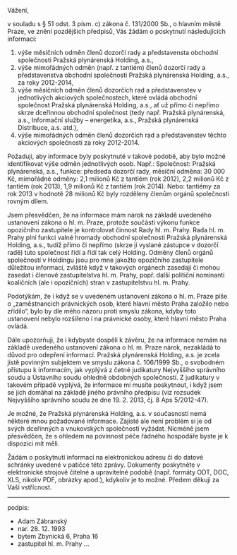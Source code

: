 ﻿---
prijemce: 
  role:     Povinný subjekt
  nazev:    Pražská plynárenská Holding, a.s.
  ulice:    U Plynárny 500 
  PSC:      14000
  mesto:    Praha 4
  DS:       
styl:       pirati-klub
vase:
  znacka:   
  den:
nase:
  znacka:   ZK Pha 123/2015
  misto:    Praha
vec:        Žádost zastupitele hl. m. Prahy o informace
vyrizuje:   
  jmeno:    Adam Zábranský
  telefon:  +420 721 006 868
  ds:       xwfwgha
  mail:     adam.zabransky@praha.eu
---

Vážení,

v souladu s § 51 odst. 3 písm. c) zákona č. 131/2000 Sb., o hlavním městě Praze, ve znění pozdějších předpisů, Vás žádám o poskytnutí následujících informací:
1. výše měsíčních odměn členů dozorčí rady a představensta obchodní společnosti Pražská plynárenská Holding, a.s.,
2. výše mimořádných odměn (např. z tantiém) členů dozorčí rady a představenstva obchodní společnosti Pražská plynárenská Holding, a.s., za roky 2012-2014,
3. výše měsíčních odměn členů dozorčích rad a představenstev v jednotlivých akciových společnostech, které ovládá obchodní společnost Pražská plynárenská Holding, a.s., ať už přímo či nepřímo skrze dceřinnou obchodní společnost (tedy např. Pražská plynárenská, a.s., Informační služby – energetika, a.s., Pražská plynárenská Distribuce, a.s. atd.),
4. výše mimořádných odměn členů dozorčích rad a představenstev těchto akciových společností za roky 2012-2014.

Požaduji, aby informace byly poskytnuté v takové podobě, aby bylo možné identifikovat výše odměn jednotlivých osob. Např.:
Společnost: Pražská plynárenská, a.s., funkce: předseda dozorčí rady, měsíční odměna: 30 000 Kč, mimořádné odměny: 2,1 milionů Kč z tantiém (rok 2012), 2,2 milionů Kč z tantiém (rok 2013), 1,9 milionů Kč z tantiém (rok 2014).
Nebo: tantiémy za rok 2013 v hodnotě 28 milionů Kč byly rozděleny členům orgánů společnosti rovným dílem.

Jsem přesvědčen, že na informace mám nárok na základě uvedeného ustanovení zákona o hl. m. Praze, protože součástí výkonu funkce opozičního zastupitele je kontrolovat činnost Rady hl. m. Prahy. Rada hl. m. Prahy plní funkci valné hromady obchodní společnosti Pražská plynárenská Holding, a.s., tudíž přímo či nepřímo (skrze jí vyslané zástupce v dozorčí radě) tuto společnost řídí a řídí tak celý Holding. Odměny členů orgánů společností v Holdingu jsou pro mne jakožto opozičního zastupitele důležitou informací, zvláště když v takových orgánech zasedají či mohou zasedat i členové zastupitelstva hl. m. Prahy, popř. další političní nominanti koaličních (ale i opozičních) stran v zastupitelstvu hl. m. Prahy.

Podotýkám, že i když se v uvedeném ustanovení zákona o hl. m. Praze píše o „zaměstnancích právnických osob, které hlavní město Praha založilo nebo zřídilo“, bylo by dle mého názoru proti smyslu zákona, kdyby toto ustanovení nebylo rozšířeno i na právnické osoby, které hlavní město Praha ovládá.

Dále upozorňuji, že i kdybyste dospěli k závěru, že na informace nemám na základě uvedeného ustanovení zákona o hl. m. Praze nárok, nezakládá to důvod pro odepření informací. Pražská plynárenská Holding, a.s. je zcela jistě povinným subjektem ve smyslu zákona č. 106/1999 Sb., o svobodném přístupu k informacím, jak vyplývá z četné judikatury Nejvyššího správního soudu a Ústavního soudu ohledně obdobných společností. Z judikatury v takovém případě vyplývá, že informace mi musíte poskytnout, i když jsem se jich domáhal na základě jiného právního předpisu (viz rozsudek Nejvyššího správního soudu ze dne 19. 2. 2013, čj. 8 Aps 5/2012-47).

Je možné, že Pražská plynárenská Holding, a.s. v současnosti nemá některé mnou požadované informace. Zajisté ale není problém si je od svých dceřinných a vnukovských společností vyžádat. Nicméně jsem přesvědčen, že s ohledem na povinnost péče řádného hospodáře byste je k dispozici mít měli.

Žádám o poskytnutí informací na elektronickou adresu či do datové schránky uvedené v patičce této zprávy. Dokumenty poskytněte v elektronické strojově čitelné a upravitelné podobě (např. formáty ODT, DOC, XLS, nikoliv PDF, obrázky apod.), kdykoliv je to možné. Předem děkuji za Vaši vstřícnost.

---
podpis: 
  - Adam Zábranský
  - nar. 28. 12. 1993
  - bytem Zbynická 6, Praha 16
  - zastupitel hl. m. Prahy
...
